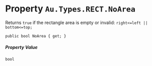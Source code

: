 # Property `Au.Types.RECT.NoArea`

Returns `true` if the rectangle area is empty or invalid: `right<=left || bottom<=top;`

```
public bool NoArea { get; }
```

##### Property Value

`bool`